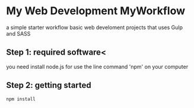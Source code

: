 # My Web Development MyWorkflow

a simple starter workflow basic web develoment projects that uses Gulp and SASS

## Step 1: required software<

<p>you need install node.js for use the line command 'npm' on your computer</p>

## Step 2: getting started

<code>npm install</code>
